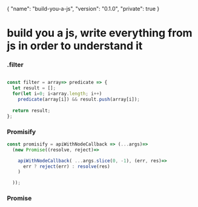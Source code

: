 {
  "name": "build-you-a-js",
  "version": "0.1.0",
  "private": true
}

# build you a js, write everything from js in order to understand it

### .filter

```js

const filter = array=> predicate => {
  let result = [];
  for(let i=0; i<array.length; i++)
    predicate(array[i]) && result.push(array[i]);
    
  return result;
};
```



### Promisify

```js
const promisify = apiWithNodeCallback => (...args)=>
  (new Promise((resolve, reject)=>

    apiWithNodeCallback( ...args.slice(0, -1), (err, res)=>
      err ? reject(err) : resolve(res)
    )

  ));
```



### Promise
